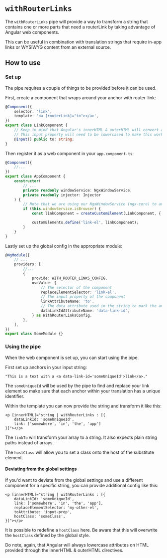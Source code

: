 # `withRouterLinks`

The `withRouterLinks` pipe will provide a way to transform a string that contains one or more parts that need a routerLink by taking advantage of Angular web components.

This can be useful in combination with translation strings that require in-app links or WYSIWYG content from an external source.

## How to use

### Set up

The pipe requires a couple of things to be provided before it can be used.

First, create a component that wraps around your anchor with router-link:

```typescript
@Component({
	selector: 'link',
	template: '<a [routerLink]="to"></a>',
})
export class LinkComponent {
	// Keep in mind that Angular's innerHTML & outerHTML will convert attributes to lower casing.
	// This input property will need to be lowercased to make this work.
	@Input() public to: string;
}
```

Then register it as a web component in your `app.component.ts`:

```typescript
@Component({
	//...
})
export class AppComponent {
	constructor(
		// ...
		private readonly windowService: NgxWindowService,
		private readonly injector: Injector
	) {
		// Note that we are using our NgxWindowService (ngx-core) to avoid SSR issues.
		if (this.windowService.isBrowser) {
			const linkComponent = createCustomElement(LinkComponent, { injector: this.injector });

			customElements.define('link-el', linkComponent);
		}
	}
}
```

Lastly set up the global config in the appropriate module:

```typescript
@NgModule({
	// ...
	providers: [
		//...
		{
			provide: WITH_ROUTER_LINKS_CONFIG,
			useValue: {
				// The selector of the component
				replaceElementSelector: 'link-el',
				// The input property of the component
				linkAttributeName: 'to',
				// The data attribute used in the string to mark the anchor that needs to be targetted
				dataLinkIdAttributeName: 'data-link-id',
			} as WithRouterLinksConfig,
		},
	],
})
export class SomeModule {}
```

### Using the pipe

When the web component is set up, you can start using the pipe.

First set up anchors in your input string:

```text
"This is a text with a <a data-link-id='someUniqueId'>link</a>."
```

The `someUniqueId` will be used by the pipe to find and replace your link element so make sure that each anchor within your translation has a unique identifier.

Within the template you can now provide the string and transform it like this:

```angular2html
<p [innerHTML]="string | withRouterLinks : [{
    dataLinkId: 'someUniqueId',
    link: ['somewhere', 'in', 'the', 'app']
}]"></p>
```

The `linkTo` will transform your array to a string. It also expects plain string paths instead of arrays.

The `hostClass` will allow you to set a class onto the host of the substitute element.

#### Deviating from the global settings

If you'd want to deviate from the global settings and use a different component for a specific string, you can provide additional config like this:

```angular2html
<p [innerHTML]="string | withRouterLinks : [{
    dataLinkId: 'someUniqueId',
    link: ['somewhere', 'in', 'the', 'app'],
    replaceElementSelector: 'my-other-el',
	toAttribute: 'input-prop',
    hostClass: 'someClass',
}]"></p>
```

It is possible to redefine a `hostClass` here. Be aware that this will overwrite the `hostClass` defined by the global style.

Do note, again, that Angular will always lowercase attributes on HTML provided through the innerHTML & outerHTML directives.
